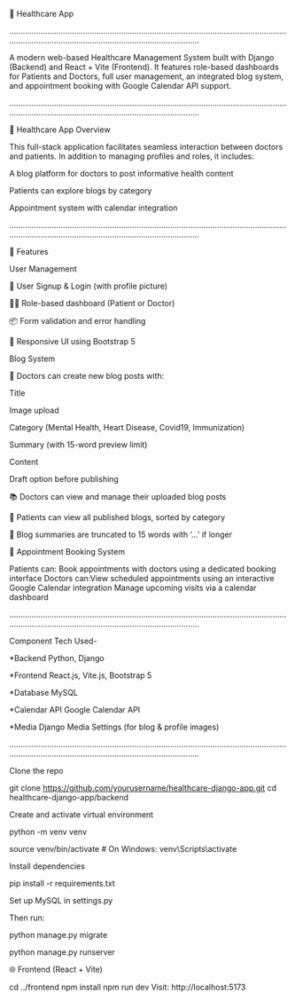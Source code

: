 🏥 Healthcare App

.................................................................................................................................................................................................................

A modern web-based Healthcare Management System built with Django (Backend) and React + Vite (Frontend). It features role-based dashboards for Patients and Doctors, full user management, an integrated blog system, and appointment booking with Google Calendar API support.

.................................................................................................................................................................................................................

🏥 Healthcare App Overview

This full-stack application facilitates seamless interaction between doctors and patients. In addition to managing profiles and roles, it includes:

A blog platform for doctors to post informative health content

Patients can explore blogs by category

Appointment system with calendar integration

.................................................................................................................................................................................................................

🚀 Features

User Management

👤 User Signup & Login (with profile picture)

🧑‍⚕️ Role-based dashboard (Patient or Doctor)

📦 Form validation and error handling

🎨 Responsive UI using Bootstrap 5

Blog System 

📝 Doctors can create new blog posts with:

Title

Image upload

Category (Mental Health, Heart Disease, Covid19, Immunization)

Summary (with 15-word preview limit)

Content

Draft option before publishing

📚 Doctors can view and manage their uploaded blog posts

📰 Patients can view all published blogs, sorted by category

📄 Blog summaries are truncated to 15 words with ‘...’ if longer

📅 Appointment Booking System

Patients can: Book appointments with doctors using a dedicated booking interface
Doctors can:View scheduled appointments using an interactive Google Calendar integration Manage upcoming visits via a calendar dashboard

.................................................................................................................................................................................................................

Component	Tech Used-

*Backend	Python, Django

*Frontend	React.js, Vite.js, Bootstrap 5

*Database	MySQL

*Calendar API	Google Calendar API

*Media	Django Media Settings (for blog & profile images)

.................................................................................................................................................................................................................

Clone the repo

git clone https://github.com/yourusername/healthcare-django-app.git cd healthcare-django-app/backend

Create and activate virtual environment

python -m venv venv

source venv/bin/activate # On Windows: venv\Scripts\activate

Install dependencies

pip install -r requirements.txt

Set up MySQL in settings.py

Then run:

python manage.py migrate

python manage.py runserver

🌐 Frontend (React + Vite)

cd ../frontend
npm install
npm run dev
Visit: http://localhost:5173
